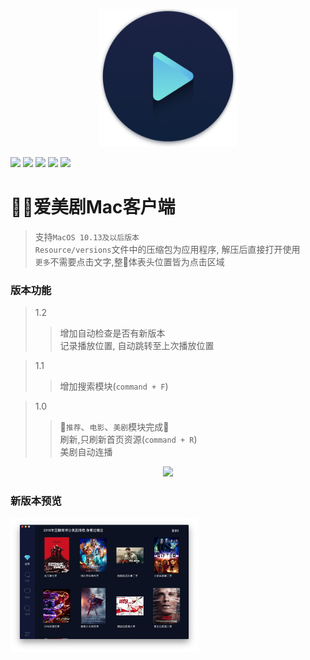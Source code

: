 <p align="center">
  <img src="iMeiJu_Mac/Assets.xcassets/AppIcon.appiconset/icon_512x512@2x.png" width="220" alt="Banner" />
</p>

![](https://img.shields.io/badge/platform-MacOS^10.13-blue.svg)
![](https://img.shields.io/badge/verison-v1.2-green.svg)
![](https://img.shields.io/github/watchers/imeiju/iMeiju_Mac.svg?style=social)
![](https://img.shields.io/github/stars/imeiju/iMeiJu_Mac.svg?style=social)
![](https://img.shields.io/github/forks/imeiju/iMeiju_Mac.svg?style=social)

# 爱美剧Mac客户端

> 支持`MacOS 10.13及以后版本`\
> `Resource/versions`文件中的压缩包为应用程序, 解压后直接打开使用\
> `更多`不需要点击文字,整体表头位置皆为点击区域

### 版本功能
> 1.2
>> 增加自动检查是否有新版本\
>> 记录播放位置, 自动跳转至上次播放位置

> 1.1
>> 增加搜索模块(`command + F`)

> 1.0
>> `推荐`、`电影`、`美剧`模块完成\
>> 刷新,只刷新首页资源(`command + R`)\
>> 美剧自动连播 

<p align="center">
  <img src="Resource/imgs/preview.gif" width="500" />
</p>

### 新版本预览

<img src="Resource/imgs/首页.png" width="300" />